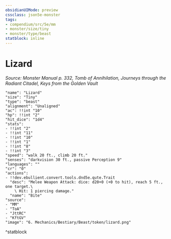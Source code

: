 ```yaml
---
obsidianUIMode: preview
cssclass: json5e-monster
tags:
- compendium/src/5e/mm
- monster/size/tiny
- monster/type/beast
statblock: inline
---
```

# Lizard
*Source: Monster Manual p. 332, Tomb of Annihilation, Journeys through the Radiant Citadel, Keys from the Golden Vault*  

```statblock
"name": "Lizard"
"size": "Tiny"
"type": "beast"
"alignment": "Unaligned"
"ac": !!int "10"
"hp": !!int "2"
"hit_dice": "1d4"
"stats":
- !!int "2"
- !!int "11"
- !!int "10"
- !!int "1"
- !!int "8"
- !!int "3"
"speed": "walk 20 ft., climb 20 ft."
"senses": "darkvision 30 ft., passive Perception 9"
"languages": ""
"cr": "0"
"actions":
- !!dev.ebullient.convert.tools.dnd5e.qute.Trait
  "desc": "Melee Weapon Attack: dice: d20+0 (+0 to hit), reach 5 ft., one target.\
    \ Hit: 1 piercing damage."
  "name": "Bite"
"source":
- "MM"
- "ToA"
- "JttRC"
- "KftGV"
"image": "6. Mechanics/Bestiary/Beast/token/lizard.png"
```
^statblock
